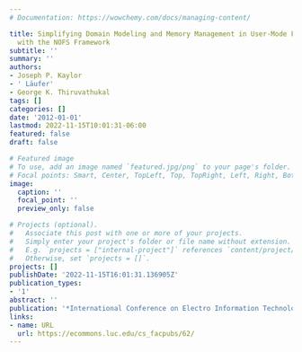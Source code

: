 ```yaml
---
# Documentation: https://wowchemy.com/docs/managing-content/

title: Simplifying Domain Modeling and Memory Management in User-Mode Filesystems
  with the NOFS Framework
subtitle: ''
summary: ''
authors:
- Joseph P. Kaylor
- ' Läufer'
- George K. Thiruvathukal
tags: []
categories: []
date: '2012-01-01'
lastmod: 2022-11-15T10:01:31-06:00
featured: false
draft: false

# Featured image
# To use, add an image named `featured.jpg/png` to your page's folder.
# Focal points: Smart, Center, TopLeft, Top, TopRight, Left, Right, BottomLeft, Bottom, BottomRight.
image:
  caption: ''
  focal_point: ''
  preview_only: false

# Projects (optional).
#   Associate this post with one or more of your projects.
#   Simply enter your project's folder or file name without extension.
#   E.g. `projects = ["internal-project"]` references `content/project/deep-learning/index.md`.
#   Otherwise, set `projects = []`.
projects: []
publishDate: '2022-11-15T16:01:31.136905Z'
publication_types:
- '1'
abstract: ''
publication: '*International Conference on Electro Information Technology 2012*'
links:
- name: URL
  url: https://ecommons.luc.edu/cs_facpubs/62/
---
```

